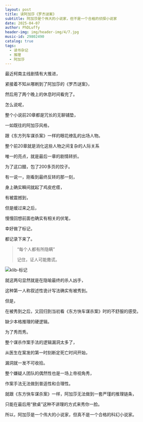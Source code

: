 ```yaml
---
layout: post
title: 读阿加莎《罗杰谜案》
subtitle: 阿加莎是个伟大的小说家，但不是一个合格的侦探小说家
date: 2025-04-07
author: PhDLuffy
header-img: img/header-img/4/7.jpg
music-id: 29802490
catalog: true
tags:
  - 读书杂记
  - 推理
  - 阿加莎
---
```


最近柯南主线剧情有大推进，

紧接着不知从哪刷到了阿加莎的《罗杰谜案》，

然后用了两个晚上的休息时间看完了。



怎么说呢，

整个小说前20章都是冗长的无聊铺垫，

一如既往的阿加莎风格，

跟《东方列车谋杀案》一样的眼花缭乱的出场人物。



整个前20章就是消化这些人物之间复杂的人际关系

唯一的亮点，就是最后一章的剧情转折。

为了这口醋，包了200多页的饺子。



有一说一，刚看到最终反转的那一刻，

身上确实瞬间就起了鸡皮疙瘩，

有被震撼到，

但是缓过来之后，

慢慢回想前面也确实有相关的伏笔，

幸好做了标记，

都记录下来了。

> “每个人都有所隐瞒”
>
> 记住，证人可能撒谎。

![klib-标记](https://fastly.jsdelivr.net/gh/PhDLuffy/PicGo@master/img/202504072141437.png)

就这两句显然就是在隐喻最终的杀人凶手，

这种第一人称叙述性诡计写法确实有被秀到。



但是，

在被秀到之后，又回归到当初看《东方快车谋杀案》时的不舒服的感受。

缺少本格推理的硬逻辑。

为了秀而秀。

整个谋杀作案手法的逻辑漏洞太多了，

从医生在案发的第一时刻断定死亡时间开始，

漏洞就一发不可收拾。



整个嫌疑人团队的偶然性也是一场上帝视角秀，

作案手法无法做到普适性和合理性。



就跟《东方快车谋杀案》一样，阿加莎无法做到一套严瑾的推理链条，

只能在最后用“掀桌”这种不讲理的方式来秀你一脸。



所以，阿加莎是一个伟大的小说家，但真不是一个合格的科幻小说家。
